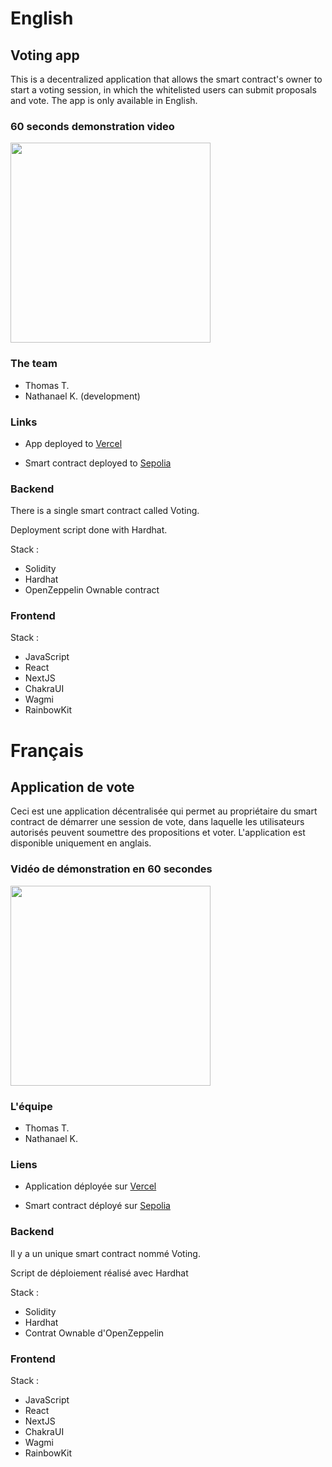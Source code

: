 # English

## Voting app

This is a decentralized application that allows the smart contract's owner to start a voting session, in which the whitelisted users can submit proposals and vote. The app is only available in English.

### 60 seconds demonstration video

<div align="left">
      <a href="https://www.youtube.com/watch?v=Drf6atgNrjY" target="_blank">
         <img src="https://img.youtube.com/vi/Drf6atgNrjY/0.jpg" width="320px">
      </a>
</div>

### The team

- Thomas T.
- Nathanael K. (development)

### Links

- App deployed to <a href="https://alyra-project3-voting.vercel.app/">Vercel</a>

- Smart contract deployed to <a href="https://sepolia.etherscan.io/address/0xA6CdeB35BFda09242e3240Dee74D8F554BaEf66D">Sepolia</a>

### Backend

There is a single smart contract called Voting.

Deployment script done with Hardhat.

Stack :
- Solidity
- Hardhat
- OpenZeppelin Ownable contract

### Frontend

Stack :
- JavaScript
- React
- NextJS
- ChakraUI
- Wagmi
- RainbowKit

# Français

## Application de vote

Ceci est une application décentralisée qui permet au propriétaire du smart contract de démarrer une session de vote, dans laquelle les utilisateurs autorisés peuvent soumettre des propositions et voter. L'application est disponible uniquement en anglais.

### Vidéo de démonstration en 60 secondes

<div align="left">
      <a href="https://www.youtube.com/watch?v=Qh5GMMYslwk" target="_blank">
         <img src="https://img.youtube.com/vi/Qh5GMMYslwk/0.jpg" width="320px">
      </a>
</div>

### L'équipe

- Thomas T.
- Nathanael K.

### Liens

- Application déployée sur <a href="https://alyra-project3-voting.vercel.app/">Vercel</a>

- Smart contract déployé sur <a href="https://sepolia.etherscan.io/address/0xA6CdeB35BFda09242e3240Dee74D8F554BaEf66D">Sepolia</a>

### Backend

Il y a un unique smart contract nommé Voting.

Script de déploiement réalisé avec Hardhat

Stack :
- Solidity
- Hardhat
- Contrat Ownable d'OpenZeppelin

### Frontend

Stack :
- JavaScript
- React
- NextJS
- ChakraUI
- Wagmi
- RainbowKit
